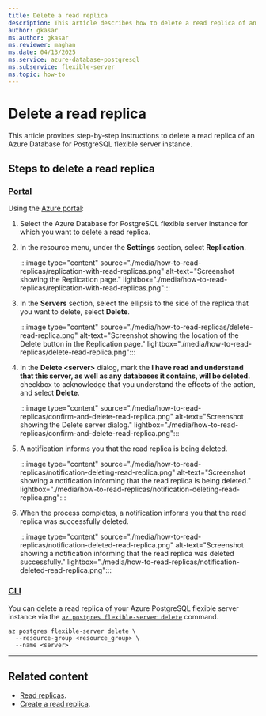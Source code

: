 ```yaml
---
title: Delete a read replica
description: This article describes how to delete a read replica of an Azure Database for PostgreSQL flexible server instance.
author: gkasar
ms.author: gkasar
ms.reviewer: maghan
ms.date: 04/13/2025
ms.service: azure-database-postgresql
ms.subservice: flexible-server
ms.topic: how-to
---
```


# Delete a read replica

This article provides step-by-step instructions to delete a read replica of an Azure Database for PostgreSQL flexible server instance.

## Steps to delete a read replica

### [Portal](#tab/portal-delete-read-replica)

Using the [Azure portal](https://portal.azure.com/):

1. Select the Azure Database for PostgreSQL flexible server instance for which you want to delete a read replica.

2. In the resource menu, under the **Settings** section, select **Replication**.

    :::image type="content" source="./media/how-to-read-replicas/replication-with-read-replicas.png" alt-text="Screenshot showing the Replication page." lightbox="./media/how-to-read-replicas/replication-with-read-replicas.png":::

3.  In the **Servers** section, select the ellipsis to the side of the replica that you want to delete, select **Delete**.

    :::image type="content" source="./media/how-to-read-replicas/delete-read-replica.png" alt-text="Screenshot showing the location of the Delete button in the Replication page." lightbox="./media/how-to-read-replicas/delete-read-replica.png":::

4.  In the **Delete \<server\>** dialog, mark the **I have read and understand that this server, as well as any databases it contains, will be deleted.** checkbox to acknowledge that you understand the effects of the action, and select **Delete**.

    :::image type="content" source="./media/how-to-read-replicas/confirm-and-delete-read-replica.png" alt-text="Screenshot showing the Delete server dialog." lightbox="./media/how-to-read-replicas/confirm-and-delete-read-replica.png":::

7. A notification informs you that the read replica is being deleted.

    :::image type="content" source="./media/how-to-read-replicas/notification-deleting-read-replica.png" alt-text="Screenshot showing a notification informing that the read replica is being deleted." lightbox="./media/how-to-read-replicas/notification-deleting-read-replica.png":::

8. When the process completes, a notification informs you that the read replica was successfully deleted.

    :::image type="content" source="./media/how-to-read-replicas/notification-deleted-read-replica.png" alt-text="Screenshot showing a notification informing that the read replica was deleted successfully." lightbox="./media/how-to-read-replicas/notification-deleted-read-replica.png":::

### [CLI](#tab/cli-delete-read-replica)

You can delete a read replica of your Azure PostgreSQL flexible server instance via the [`az postgres flexible-server delete`](/cli/azure/postgres/flexible-server#az-postgres-flexible-server-delete) command. 

```azurecli-interactive
az postgres flexible-server delete \
  --resource-group <resource_group> \
  --name <server>
```
---

## Related content

- [Read replicas](concepts-read-replicas.md).
- [Create a read replica](how-to-create-read-replica.md).
